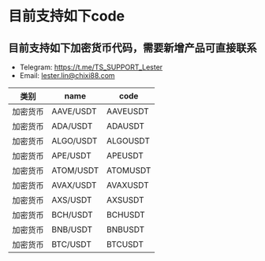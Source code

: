 # 目前支持如下code

## 目前支持如下加密货币代码，需要新增产品可直接联系<br/>
- Telegram: https://t.me/TS_SUPPORT_Lester
- Email: lester.lin@chixi88.com

| 类别 | name | code |
| --- | --- | --- |
|加密货币|AAVE/USDT|AAVEUSDT|
|加密货币|ADA/USDT|ADAUSDT|
|加密货币|ALGO/USDT|ALGOUSDT|
|加密货币|APE/USDT|APEUSDT|
|加密货币|ATOM/USDT|ATOMUSDT|
|加密货币|AVAX/USDT|AVAXUSDT|
|加密货币|AXS/USDT|AXSUSDT|
|加密货币|BCH/USDT|BCHUSDT|
|加密货币|BNB/USDT|BNBUSDT|
|加密货币|BTC/USDT|BTCUSDT|